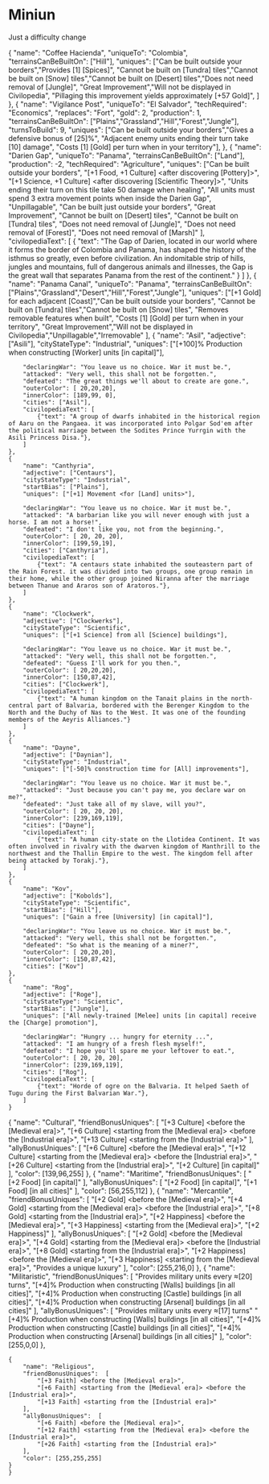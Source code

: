# Miniun
Just a difficulty change

{
		"name": "Coffee Hacienda",
		"uniqueTo": "Colombia",
		"terrainsCanBeBuiltOn": ["Hill"],
		"uniques": ["Can be built outside your borders","Provides [1] [Spices]",
			"Cannot be built on [Tundra] tiles","Cannot be built on [Snow] tiles","Cannot be built on [Desert] tiles","Does not need removal of [Jungle]",
			"Great Improvement","Will not be displayed in Civilopedia",
			"Pillaging this improvement yields approximately [+57 Gold]",
		]
	},
	{
		"name": "Vigilance Post",
		"uniqueTo": "El Salvador",
		"techRequired": "Economics",
		"replaces": "Fort",
		"gold": 2,
		"production": 1,
		"terrainsCanBeBuiltOn": ["Plains","Grassland","Hill","Forest","Jungle"],
		"turnsToBuild": 9,
		"uniques": ["Can be built outside your borders","Gives a defensive bonus of [25]%", "Adjacent enemy units ending their turn take [10] damage",
				"Costs [1] [Gold] per turn when in your territory"],
	},
	{
		"name": "Darien Gap",
		"uniqueTo": "Panama",
		"terrainsCanBeBuiltOn": ["Land"],
		"production": -2,
		"techRequired": "Agriculture",
		"uniques": ["Can be built outside your borders",
			"[+1 Food, +1 Culture] <after discovering [Pottery]>",
			"[+1 Science, +1 Culture] <after discovering [Scientific Theory]>",
			"Units ending their turn on this tile take 50 damage when healing",
			"All units must spend 3 extra movement points when inside the Darien Gap",
				"Unpillagable",
				"Can be built just outside your borders",
				"Great Improvement",
				"Cannot be built on [Desert] tiles", 
				"Cannot be built on [Tundra] tiles",
				"Does not need removal of [Jungle]",
				"Does not need removal of [Forest]",
				"Does not need removal of [Marsh]"
				],
		"civilopediaText": [
			{
				"text": "The Gap of Darien, located in our world where it forms the border of Colombia and Panama, has shaped the history of the isthmus so greatly, even before civilization. An indomitable strip of hills, jungles and mountains, full of dangerous animals and illnesses, the Gap is the great wall that separates Panama from the rest of the continent."
			}
		]
	},
	{
		"name": "Panama Canal",
		"uniqueTo": "Panama",
		"terrainsCanBeBuiltOn": ["Plains","Grassland","Desert","Hill","Forest","Jungle"],
		"uniques": ["[+1 Gold] for each adjacent [Coast]","Can be built outside your borders",
			"Cannot be built on [Tundra] tiles","Cannot be built on [Snow] tiles",
			"Removes removable features when built", "Costs [1] [Gold] per turn when in your territory",
			"Great Improvement","Will not be displayed in Civilopedia","Unpillagable","Irremovable"
		],
  {
		"name": "Asil",
		"adjective": ["Asili"],
		"cityStateType": "Industrial",
		"uniques": ["[+100]% Production when constructing [Worker] units [in capital]"],
		
		"declaringWar": "You leave us no choice. War it must be.",
		"attacked": "Very well, this shall not be forgotten.",
		"defeated": "The great things we'll about to create are gone.",
		"outerColor": [ 20,20,20],
		"innerColor": [189,99, 0],
		"cities": ["Asil"],
		"civilopediaText": [
			{"text": "A group of dwarfs inhabited in the historical region of Aaru on the Pangaea. it was incorporated into Polgar Sod'em after the political marriage between the Sodites Prince Yurrgin with the Asili Princess Disa."},
		]
	},
	{
		"name": "Canthyria",
		"adjective": ["Centaurs"],
		"cityStateType": "Industrial",
		"startBias": ["Plains"],
		"uniques": ["[+1] Movement <for [Land] units>"],
		
		"declaringWar": "You leave us no choice. War it must be.",
		"attacked": "A barbarian like you will never enough with just a horse. I am not a horse!",
		"defeated": "I don't like you, not from the beginning.",
		"outerColor": [ 20, 20, 20],
		"innerColor": [199,59,19],
		"cities": ["Canthyria"],
		"civilopediaText": [
			{"text": "A centaurs state inhabited the souteastern part of the Rain Forest. it was divided into two groups, one group remain in their home, while the other group joined Niranna after the marriage between Thanue and Araros son of Aratoros."},
		]
	},
	{
		"name": "Clockwerk",
		"adjective": ["Clockwerks"],
		"cityStateType": "Scientific",
		"uniques": ["[+1 Science] from all [Science] buildings"],
		
		"declaringWar": "You leave us no choice. War it must be.",
		"attacked": "Very well, this shall not be forgotten.",
		"defeated": "Guess I'll work for you then.",
		"outerColor": [ 20,20,20],
		"innerColor": [150,87,42],
		"cities": ["Clockwerk"],
		"civilopediaText": [
			{"text": "A human kingdom on the Tanait plains in the north-central part of Balvaria, bordered with the Berenger Kingdom to the North and the Duchy of Nas to the West. It was one of the founding members of the Aeyris Alliances."}
		]
	},
	{
		"name": "Dayne",
		"adjective": ["Daynian"],
		"cityStateType": "Industrial",
		"uniques": ["[-50]% construction time for [All] improvements"],
		
		"declaringWar": "You leave us no choice. War it must be.",
		"attacked": "Just because you can't pay me, you declare war on me?",
		"defeated": "Just take all of my slave, will you?",
		"outerColor": [ 20, 20, 20],
		"innerColor": [239,169,119],
		"cities": ["Dayne"],
		"civilopediaText": [
			{"text": "A human city-state on the Llotidea Continent. It was often involved in rivalry with the dwarven kingdom of Manthrill to the northwest and the Thallin Empire to the west. The kingdom fell after being attacked by Torakj."},
		]
	},
	{
		"name": "Kov",
		"adjective": ["Kobolds"],
		"cityStateType": "Scientific",
		"startBias": ["Hill"],
		"uniques": ["Gain a free [University] [in capital]"],
		
		"declaringWar": "You leave us no choice. War it must be.",
		"attacked": "Very well, this shall not be forgotten.",
		"defeated": "So what is the meaning of a miner?",
		"outerColor": [ 20,20,20],
		"innerColor": [150,87,42],
		"cities": ["Kov"]
	},
	{
		"name": "Rog",
		"adjective": ["Roge"],
		"cityStateType": "Scientic",
		"startBias": ["Jungle"],
		"uniques": ["All newly-trained [Melee] units [in capital] receive the [Charge] promotion"],
		
		"declaringWar": "Hungry ... hungry for eternity ...",
		"attacked": "I am hungry of a fresh flesh myself!",
		"defeated": "I hope you'll spare me your leftover to eat.",
		"outerColor": [ 20, 20, 20],
		"innerColor": [239,169,119],
		"cities": ["Rog"],
		"civilopediaText": [
			{"text": "Horde of ogre on the Balvaria. It helped Saeth of Tugu during the First Balvarian War."},
		]
	}
 {
		"name": "Cultural",
		"friendBonusUniques": [
			"[+3 Culture] <before the [Medieval era]>",
			"[+6 Culture] <starting from the [Medieval era]> <before the [Industrial era]>",
			"[+13 Culture] <starting from the [Industrial era]>"
		],
		"allyBonusUniques": [
			"[+6 Culture] <before the [Medieval era]>",
			"[+12 Culture] <starting from the [Medieval era]> <before the [Industrial era]>",
			"[+26 Culture] <starting from the [Industrial era]>",
			"[+2 Culture] [in capital]"
		],
		"color": [139,96,255]
	},
	{
		"name": "Maritime",
		"friendBonusUniques": [
			"[+2 Food] [in capital]"
		],
		"allyBonusUniques": [
			"[+2 Food] [in capital]",
			"[+1 Food] [in all cities]"
		],
		"color": [56,255,112]
	},
	{
		"name": "Mercantile",
		"friendBonusUniques": [
			"[+2 Gold] <before the [Medieval era]>",
			"[+4 Gold] <starting from the [Medieval era]> <before the [Industrial era]>",
			"[+8 Gold] <starting from the [Industrial era]>",
			"[+2 Happiness] <before the [Medieval era]>",
            "[+3 Happiness] <starting from the [Medieval era]>",
			"[+2 Happiness]"
		],
		"allyBonusUniques": [
			"[+2 Gold] <before the [Medieval era]>",
			"[+4 Gold] <starting from the [Medieval era]> <before the [Industrial era]>",
			"[+8 Gold] <starting from the [Industrial era]>",
			"[+2 Happiness] <before the [Medieval era]>",
            "[+3 Happiness] <starting from the [Medieval era]>",
			"Provides a unique luxury"
		],
		"color": [255,216,0]
	},
	{
		"name": "Militaristic",
		"friendBonusUniques": [
			"Provides military units every ≈[20] turns", 
			"[+4]% Production when constructing [Walls] buildings [in all cities]",
			"[+4]% Production when constructing [Castle] buildings [in all cities]",
			"[+4]% Production when constructing [Arsenal] buildings [in all cities]"
		],
		"allyBonusUniques": [
			"Provides military units every ≈[17] turns"
			"[+4]% Production when constructing [Walls] buildings [in all cities]",
			"[+4]% Production when constructing [Castle] buildings [in all cities]",
			"[+4]% Production when constructing [Arsenal] buildings [in all cities]"
		],
		"color": [255,0,0]
	},
	
	{
		"name": "Religious",
		"friendBonusUniques":  [
			"[+3 Faith] <before the [Medieval era]>",
			"[+6 Faith] <starting from the [Medieval era]> <before the [Industrial era]>",
			"[+13 Faith] <starting from the [Industrial era]>"
		],
		"allyBonusUniques":  [
			"[+6 Faith] <before the [Medieval era]>",
			"[+12 Faith] <starting from the [Medieval era]> <before the [Industrial era]>",
			"[+26 Faith] <starting from the [Industrial era]>"
		],
		"color": [255,255,255]
	}
	}
